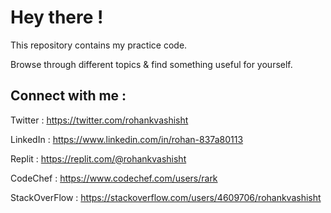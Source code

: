 # Hey there !

This repository contains my practice code.

Browse through different topics & find something useful for yourself.

## Connect with me :

Twitter : https://twitter.com/rohankvashisht

LinkedIn : https://www.linkedin.com/in/rohan-837a80113

Replit : https://replit.com/@rohankvashisht

CodeChef : https://www.codechef.com/users/rark

StackOverFlow : https://stackoverflow.com/users/4609706/rohankvashisht
